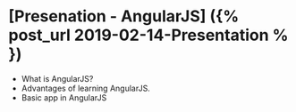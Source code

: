 # [Presenation - AngularJS] ({% post_url 2019-02-14-Presentation % })



- What is AngularJS?
- Advantages of learning AngularJS.
- Basic app in AngularJS 
 
